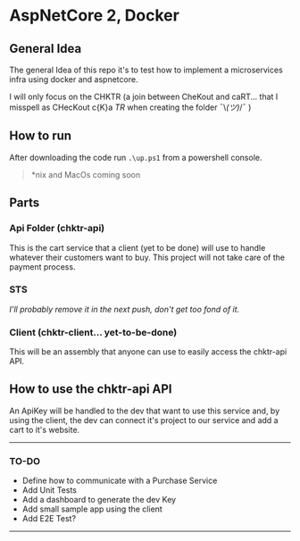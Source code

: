 # AspNetCore 2, Docker

## General Idea

The general Idea of this repo it's to test how to implement a microservices infra using docker and aspnetcore.

I will only focus on the CHKTR (a join between CheKout and caRT... that I misspell as CHecKout c{K}a _TR_ when creating the folder ¯\\_(ツ)_/¯ )

## How to run

After downloading the code run `.\up.ps1` from a powershell console.
> *nix and MacOs coming soon

## Parts

### Api Folder (chktr-api)

This is the cart service that a client (yet to be done) will use to handle whatever their customers want to buy.
This project will not take care of the payment process.

### STS

_I'll probably remove it in the next push, don't get too fond of it._

### Client (chktr-client... **yet-to-be-done**)

This will be an assembly that anyone can use to easily access the chktr-api API.

## How to use the chktr-api API

An ApiKey will be handled to the dev that want to use this service and, by using the client, the dev can connect it's project to our service and add a cart to it's website.

----------

### TO-DO

- Define how to communicate with a Purchase Service
- Add Unit Tests
- Add a dashboard to generate the dev Key
- Add small sample app using the client
- Add E2E Test?

----------


